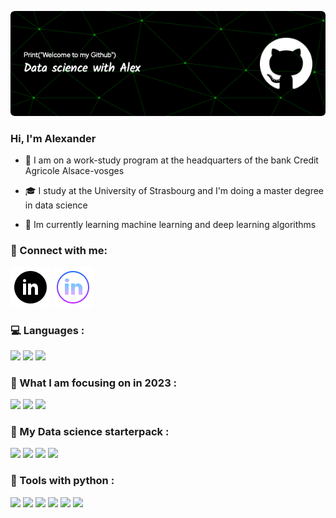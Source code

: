 
![Header](./github-header-image.png)

### Hi, I'm Alexander 

- :bank: I am on a work-study program at the headquarters of the bank Credit Agricole Alsace-vosges

- :mortar_board: I study at the University of Strasbourg and I'm doing a master degree in data science

- :signal_strength: Im currently learning machine learning and deep learning algorithms



### :satellite: Connect with me:


[![website](./icons8-linkedin-circled-64.png)](https://www.linkedin.com/in/alexandre-neunreuther-489908179/#gh-light-mode-only)
[![website](./icons8-linkedin-circled2-64.png)](https://www.linkedin.com/in/alexandre-neunreuther-489908179/#gh-dark-mode-only)
&nbsp;&nbsp;


### :computer: Languages :

![](https://img.shields.io/badge/Python-14354C?style=for-the-badge&logo=python&logoColor=white)
![](https://img.shields.io/badge/MySQL-005C84?style=for-the-badge&logo=mysql&logoColor=white)
![](https://img.shields.io/badge/Powershell-2CA5E0?style=for-the-badge&logo=powershell&logoColor=white)



### :mag_right: What I am focusing on in 2023 :

![](https://img.shields.io/badge/TensorFlow-FF6F00?style=for-the-badge&logo=tensorflow&logoColor=white)
![](https://img.shields.io/badge/Amazon_AWS-FF9900?style=for-the-badge&logo=amazonaws&logoColor=white)
![](https://img.shields.io/badge/Flutter-02569B?style=for-the-badge&logo=flutter&logoColor=white)


### :rocket: My Data science starterpack :

![](https://img.shields.io/badge/Microsoft_SQL_Server-CC2927?style=for-the-badge&logo=microsoft-sql-server&logoColor=white)
![](https://img.shields.io/badge/Visual_Studio_Code-0078D4?style=for-thebadge&logo=visual%20studio%20code&logoColor=white)
![](https://img.shields.io/badge/Jupyter%20Notebook-F37626?logo=jupyter&logoColor=white)
![](https://img.shields.io/badge/Google%20Colab-F9AB00?logo=google-colab&logoColor=white)

### :hammer:  Tools with python :

![](https://img.shields.io/badge/Pandas-150458.svg?logo=pandas&logoColor=white)
![](https://img.shields.io/badge/NumPy-013243.svg?logo=numpy&logoColor=white)
![](https://img.shields.io/badge/scikit-013243.svg?logo=scikit&logoColor=white)
![](https://img.shields.io/badge/Selenium-43B02A.svg?logo=selenium&logoColor=white)
![](https://img.shields.io/badge/Plotly-3F4F75.svg?logo=plotly&logoColor=white)
![](https://img.shields.io/badge/Flask-000000?style=for-the-badge&logo=flask&logoColor=white)



